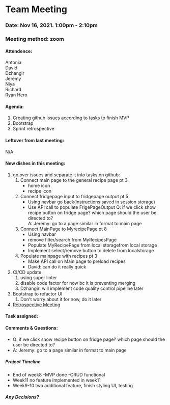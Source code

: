 # Team Meeting
### Date: Nov 16, 2021. 1:00pm - 2:10pm
### Meeting method: zoom

#### Attendence:
Antonia <br>
David <br>
Dzhangir <br>
Jeremy <br>
Niya <br>
Richard <br>
Ryan Hero <br>

#### Agenda:
1. Creating github issues according to tasks to finish MVP
2. Bootstrap
3. Sprint retrospective

#### Leftover from last meeting:
N/A

#### New dishes in this meeting:
1. go over issues and separate it into tasks on github:
   1. Connect main page to the general recipe page pt 3 
      - home icon
      - recipe icon
   2. Connect fridgepage input to fridgepage output pt 5
      - Using navbar go back(instructions saved in session storage)
      - Use API call to populate FrigePageOutput
Q: if we click show recipe button on fridge page? which page should the user be directed to? <br>
A: Jeremy: go to a page similar in format to main page <br>
   3. Connect MainPage to MyrecipePage pt 8
      - Using navbar
   	  - remove filter/search from MyRecipesPage
	  - Populate MyRecipePage from local storagefrom local storage
	  - Implement select/remove button to delete from localstorage
   4. Populate mainpage with recipes pt 3
      - Make API call on Main page to preload recipes
      - David: can do it really quick
2. CI/CD update
   1. using super linter
   2. disable code factor for now bc it is preventing merging
   3. Dzhangir: will implement code quality control pipeline later
3. Bootstrap to refactor UI
   1. Don't worry about it for now, do it later
4. [Retrospective Meeting](Nov162021-retrospective.md)

#### Task assigned:

#### Comments & Questions:
* Q: if we click show recipe button on fridge page? which page should the user be directed to? <br>
* A: Jeremy: go to a page similar in format to main page <br>

##### Project Timeline
* End of week8 -MVP done -CRUD functional
* Week11 no feature implemented in week11
* Week9-10 two additional feature, finish styling UI, testing

##### Any Decisions?